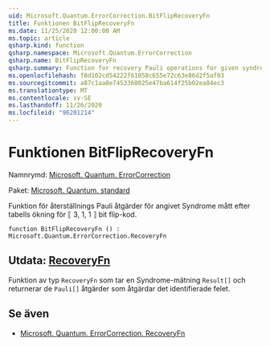 ```yaml
---
uid: Microsoft.Quantum.ErrorCorrection.BitFlipRecoveryFn
title: Funktionen BitFlipRecoveryFn
ms.date: 11/25/2020 12:00:00 AM
ms.topic: article
qsharp.kind: function
qsharp.namespace: Microsoft.Quantum.ErrorCorrection
qsharp.name: BitFlipRecoveryFn
qsharp.summary: Function for recovery Pauli operations for given syndrome measurement by table lookup for the ⟦3, 1, 1⟧ bit flip code.
ms.openlocfilehash: f8d102cd54222f61058c655e72c63e86d2f5af03
ms.sourcegitcommit: a87c1aa8e7453360025e47ba614f25b02ea84ec3
ms.translationtype: MT
ms.contentlocale: sv-SE
ms.lasthandoff: 11/26/2020
ms.locfileid: "96201214"
---
```

# <a name="bitfliprecoveryfn-function"></a>Funktionen BitFlipRecoveryFn

Namnrymd: [Microsoft. Quantum. ErrorCorrection](xref:Microsoft.Quantum.ErrorCorrection)

Paket: [Microsoft. Quantum. standard](https://nuget.org/packages/Microsoft.Quantum.Standard)


Funktion för återställnings Pauli åtgärder för angivet Syndrome mått efter tabells ökning för ⟦ 3, 1, 1 ⟧ bit flip-kod.

```qsharp
function BitFlipRecoveryFn () : Microsoft.Quantum.ErrorCorrection.RecoveryFn
```


## <a name="output--recoveryfn"></a>Utdata: [RecoveryFn](xref:Microsoft.Quantum.ErrorCorrection.RecoveryFn)

Funktion av typ `RecoveryFn` som tar en Syndrome-mätning `Result[]` och returnerar de `Pauli[]` åtgärder som åtgärdar det identifierade felet.

## <a name="see-also"></a>Se även

- [Microsoft. Quantum. ErrorCorrection. RecoveryFn](xref:Microsoft.Quantum.ErrorCorrection.RecoveryFn)